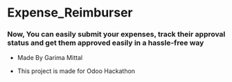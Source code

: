 # Expense_Reimburser 

### Now, You can easily submit your expenses, track their approval status and get them approved easily in a hassle-free way

- Made By Garima Mittal

- This project is made for Odoo Hackathon
